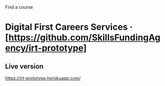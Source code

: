 Find a course

# Digital First Careers Services · [https://github.com/SkillsFundingAgency/irt-prototype]

## Live version

https://irt-prototype.herokuapp.com/



